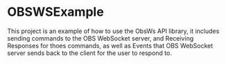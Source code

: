 # OBSWSExample
 This project is an example of how to use the ObsWs API library, it includes sending commands to the OBS WebSocket server, and Receiving Responses for thoes commands, as well as Events that OBS WebSocket server sends back to the client for the user to respond to.
